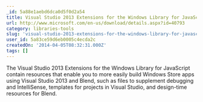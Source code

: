```yaml
---
_id: 5a88e1aebd6dca0d5f0d2a54
title: Visual Studio 2013 Extensions for the Windows Library for JavaScript
url: http://www.microsoft.com/en-us/download/details.aspx?id=40793
category: libraries-tools
slug: 'visual-studio-2013-extensions-for-the-windows-library-for-javascript'
user_id: 5a83ce59d6eb0005c4ecda2c
createdOn: '2014-04-05T08:32:31.000Z'
tags: []
---
```


The Visual Studio 2013 Extensions for the Windows Library for JavaScript contain resources that enable you to more easily build Windows Store apps using Visual Studio 2013 and Blend, such as files to supplement debugging and IntelliSense, templates for projects in Visual Studio, and design-time resources for Blend.
